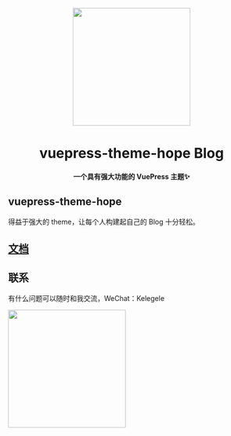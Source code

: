 <!-- markdownlint-disable -->
<p align="center">
  <img width="240" src="https://theme-hope-assets.vuejs.press/logo.svg" style="text-align: center;">
</p>
<h1 align="center">vuepress-theme-hope Blog</h1>
<h4 align="center">一个具有强大功能的 VuePress 主题✨</h4>

## vuepress-theme-hope

得益于强大的 theme，让每个人构建起自己的 Blog 十分轻松。

## [文档](https://theme-hope.vuejs.press/)


## 联系

有什么问题可以随时和我交流，WeChat：Kelegele

<!-- markdownlint-disable -->
<p align="left">
  <img width="240" src="https://blog.kelegele.com/images/WeChat-QRCode.jpg" style="text-align: left;">
</p>

